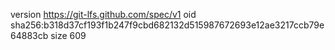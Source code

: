version https://git-lfs.github.com/spec/v1
oid sha256:b318d37cf193f1b247f9cbd682132d515987672693e12ae3217ccb79e64883cb
size 609
